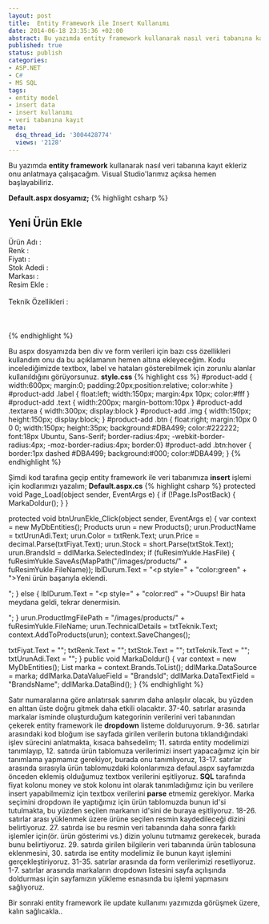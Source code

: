 ```yaml
---
layout: post
title:  Entity Framework ile Insert Kullanımı
date: 2014-06-18 23:35:36 +02:00
abstract: Bu yazımda entity framework kullanarak nasıl veri tabanına kayıt ekleriz onu anlatmaya çalışacağım. Visual Studio'larımız açıksa hemen başlayabiliriz...
published: true
status: publish
categories:
- ASP.NET
- C#
- MS SQL
tags:
- entity model
- insert data
- insert kullanımı
- veri tabanına kayıt
meta:
  dsq_thread_id: '3004428774'
  views: '2128'
---
```


Bu yazımda **entity framework** kullanarak nasıl veri tabanına kayıt ekleriz onu anlatmaya çalışacağım. Visual Studio'larımız açıksa hemen başlayabiliriz.

**Default.aspx dosyamız;**
{% highlight csharp %}
<div id="product-add">
  <h2>Yeni Ürün Ekle</h2>
  <asp:Label runat="server" class="label">Ürün Adı :</asp:Label>
  <asp:TextBox ID="txtUrunAdi" runat="server" class="text" placeholder="Örn: iPhone 5S"></asp:TextBox>
  <asp:RequiredFieldValidator ID="rfvProductName" runat="server" ControlToValidate="txtUrunAdi" Display="Dynamic" ErrorMessage="Ürün Adı Girmediniz !"></asp:RequiredFieldValidator><br />
  <asp:Label runat="server" class="label">Renk :</asp:Label>
  <asp:TextBox ID="txtRenk" runat="server" class="text" placeholder="Örn: Kırmızı"></asp:TextBox><br />
  <asp:Label runat="server" class="label">Fiyatı :</asp:Label>
  <asp:TextBox ID="txtFiyat" runat="server" class="text" placeholder="Örn: 1500"></asp:TextBox>
  <asp:RegularExpressionValidator ID="revFiyat" runat="server" ControlToValidate="txtFiyat" ErrorMessage="Geçerli bir fiyat girin!" ValidationExpression="^[0-9]+$"></asp:RegularExpressionValidator>
  <asp:RequiredFieldValidator ID="rfvFiyat" runat="server" ControlToValidate="txtFiyat" ErrorMessage="Fiyat Girmediniz!"></asp:RequiredFieldValidator><br />
  <asp:Label runat="server" class="label">Stok Adedi :</asp:Label>
  <asp:TextBox ID="txtStok" runat="server" class="text"></asp:TextBox><br />
  <asp:Label runat="server" class="label">Markası :</asp:Label>
  <asp:DropDownList ID="ddlMarka" runat="server" class="text" ></asp:DropDownList>
  <asp:RequiredFieldValidator ID="rfMarka" runat="server" ControlToValidate="ddlMarka" ErrorMessage="Ürünün markasını seçmediniz!" InitialValue="Birini seç!"></asp:RequiredFieldValidator><br />
  <asp:Label runat="server" class="label">Resim Ekle :</asp:Label>
  <asp:FileUpload ID="fuResimYukle" runat="server" /><br /><br />
  <asp:Label runat="server" class="label">Teknik Özellikleri :</asp:Label><br /><br />
  <asp:TextBox ID="txtTeknik" runat="server" TextMode="MultiLine" class="textarea"></asp:TextBox>
  <asp:Label ID="lblDurum" runat="server" Text=""></asp:Label>
  <asp:Button ID="btnUrunEkle" Text="Ürün Ekle" runat="server" class="btn" onclick="btnUrunEkle_Click" /><br /><br />
</div>
{% endhighlight %}

Bu aspx dosyamızda ben div ve form verileri için bazı css özellikleri kullandım onu da bu açıklamanın hemen altına ekleyeceğim. Kodu incelediğimizde textbox, label ve hataları gösterebilmek için zorunlu alanlar kullanıldığını görüyorsunuz.
**style.css**
{% highlight css %}
#product-add { width:600px; margin:0; padding:20px;position:relative; color:white }
#product-add .label { float:left; width:150px; margin:4px 10px; color:#fff }
#product-add .text { width:200px; margin-bottom:10px }
#product-add .textarea { width:300px; display:block }
#product-add .img { width:150px; height:150px; display:block; }
#product-add .btn { float:right; margin:10px 0 0 0; width:150px; height:35px; background:#DBA499; color:#222222; font:18px Ubuntu, Sans-Serif; border-radius:4px; -webkit-border-radius:4px; -moz-border-radius:4px; border:0}
#product-add .btn:hover { border:1px dashed #DBA499; background:#000; color:#DBA499; }
{% endhighlight %}

Şimdi kod tarafına geçip entity framework ile veri tabanımıza **insert** işlemi için kodlarımızı yazalım;
**Default.aspx.cs**
{% highlight csharp %}
protected void Page_Load(object sender, EventArgs e)
{
  if (!Page.IsPostBack)
  {
    MarkaDoldur();
  }
}

protected void btnUrunEkle_Click(object sender, EventArgs e)
{
  var context = new MyDbEntities();
  Products urun = new Products();
  urun.ProductName = txtUrunAdi.Text;
  urun.Color = txtRenk.Text;
  urun.Price = decimal.Parse(txtFiyat.Text);
  urun.Stock = short.Parse(txtStok.Text);
  urun.BrandsId = ddlMarka.SelectedIndex;
  if (fuResimYukle.HasFile)
  {
    fuResimYukle.SaveAs(MapPath("/images/products/" + fuResimYukle.FileName));
    lblDurum.Text = "<p style=" + "color:green" + ">Yeni ürün başarıyla eklendi.<p>";
  }
  else
  {
    lblDurum.Text = "<p style=" + "color:red" + ">Ouups! Bir hata meydana geldi, tekrar denermisin.<p>";
  }
  urun.ProductImgFilePath = "/images/products/" + fuResimYukle.FileName;
  urun.TechnicalDetails = txtTeknik.Text;
  context.AddToProducts(urun);
  context.SaveChanges();

  txtFiyat.Text = "";
  txtRenk.Text = "";
  txtStok.Text = "";
  txtTeknik.Text = "";
  txtUrunAdi.Text = "";
}
public void MarkaDoldur()
{
  var context = new MyDbEntities();
  List<Brands> marka = context.Brands.ToList();
  ddlMarka.DataSource = marka;
  ddlMarka.DataValueField = "BrandsId";
  ddlMarka.DataTextField = "BrandsName";
  ddlMarka.DataBind();
}
{% endhighlight %}

Satır numaralarına göre anlatırsak sanırım daha anlaşılır olacak, bu yüzden en alttan üste doğru gitmek daha etkili olacaktır.
37-40. satırlar arasında markalar isminde oluşturduğum kategorinin verilerini veri tabanından çekerek entity framework ile **dropdown** listeme dolduruyorum.
9-36. satırlar arasındaki kod bloğum ise sayfada girilen verilerin butona tıklandığındaki işlev sürecini anlatmakta, kısaca bahsedelim;
11. satırda entity modelimizi tanımlayıp,
12. satırda ürün tablomuza verilerimizi insert yapacağımız için bir tanımlama yapmamız gerekiyor, burada onu tanımlıyoruz,
13-17. satırlar arasında sırasıyla ürün tablomuzdaki kolonlarımıza defaul.aspx sayfamızda önceden eklemiş olduğumuz textbox verilerini eşitliyoruz. **SQL** tarafında fiyat kolonu money ve stok kolonu int olarak tanımladığımız için bu verilere insert yapabilmemiz için textbox verilerini **parse** etmemiz gerekiyor. Marka seçimini dropdown ile yaptığımız için ürün tablomuzda bunun id'si tutulmakta, bu yüzden seçilen markanın id'sini de buraya eşitliyoruz.
18-26. satırlar arası yüklenmek üzere ürüne seçilen resmin kaydedileceği dizini belirtiyoruz.
27. satırda ise bu resmin veri tabanında daha sonra farklı işlemler için(ör. ürün gösterimi vs.) dizin yolunu tutmamız gerekecek, burada bunu belirtiyoruz.
29. satırda girilen bilgilerin veri tabanında ürün tablosuna eklenmesini,
30. satırda ise entity modelimiz ile bunun kayıt işlemini gerçekleştiriyoruz.
31-35. satırlar arasında da form verilerimizi resetliyoruz.
1-7. satırlar arasında markaların dropdown listesini sayfa açılışında doldurması için sayfamızın yükleme esnasında bu işlemi yapmasını sağlıyoruz.

Bir sonraki entity framework ile update kullanımı yazımızda görüşmek üzere, kalın sağlıcakla..
